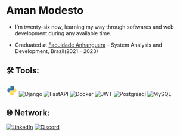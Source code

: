 <h1>Aman Modesto</h1>

- I'm twenty-six now, learning my way through softwares and web development during any available time.

- Graduated at [Faculdade Anhanguera](https://www.linkedin.com/school/anhanguera-educacional-sa/?originalSubdomain=br) - System Analysis and Development, Brazil(2021 - 2023)	
<h2>🛠️ Tools: </h2>
<div>
	<img src="https://raw.githubusercontent.com/devicons/devicon/master/icons/python/python-original.svg" alt="Python" title="Python" width=30/>
	<img src="https://github.com/marwin1991/profile-technology-icons/assets/62091613/9bf5650b-e534-4eae-8a26-8379d076f3b4" alt="Django" title="Django" width="30"/>
 	<img src="https://cdn.jsdelivr.net/gh/devicons/devicon@latest/icons/fastapi/fastapi-original.svg" alt="FastAPI" title="FastAPI" width="30"/>
	<img src="https://cdn.jsdelivr.net/gh/devicons/devicon@latest/icons/docker/docker-original.svg" alt="Docker" title="Docker" width="35"/>
	<img src="https://img.icons8.com/?size=100&id=rHpveptSuwDz&format=png&color=000000" alt="JWT" title="JSON Web Tokens" width="30"/>
	<img src="https://cdn.jsdelivr.net/gh/devicons/devicon@latest/icons/postgresql/postgresql-original.svg" alt="Postgresql" title="Postgresql" width="30" />
	<img src="https://cdn.jsdelivr.net/gh/devicons/devicon@latest/icons/mysql/mysql-original-wordmark.svg" alt="MySQL" title="MySQL" width="40"/>
	<!--
	<img src="https://cdn.jsdelivr.net/gh/devicons/devicon@latest/icons/javascript/javascript-original.svg" alt="JavaScript" title="JS" width="25"/>
	<img src="https://raw.githubusercontent.com/devicons/devicon/master/icons/html5/html5-original.svg" alt="HTML5" title="HTML5" width="25"/>
	<img src="https://raw.githubusercontent.com/devicons/devicon/master/icons/css3/css3-original.svg" alt="CSS3" title="CSS3" width="25"/>
  	-->
</div>
<h2>🌐 Network:</h2>
	
[![LinkedIn](https://img.shields.io/badge/LinkedIn-0077B5?style=for-the-badge&logo=linkedin&logoColor=white)](https://www.linkedin.com/in/aman-modesto-196a161b7/) [![Discord](https://img.shields.io/badge/Discord-7289DA?style=for-the-badge&logo=discord&logoColor=white)](https://discord.com/channels/@amanmdest/)

